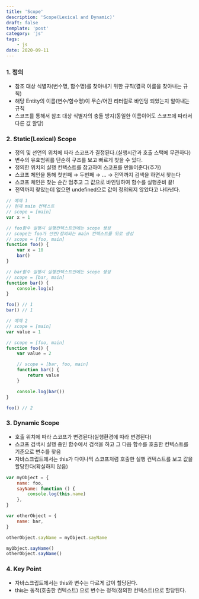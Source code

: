 ```yaml
---
title: 'Scope'
description: 'Scope(Lexical and Dynamic)'
draft: false
template: 'post'
category: 'js'
tags:
    - js
date: 2020-09-11
---
```


### 1. 정의

-   참조 대상 식별자(변수명, 함수명)를 찾아내기 위한 규칙(결국 이름을 찾아내는 규칙)
-   해당 Entity의 이름(변수/함수명)이 무슨/어떤 리터럴로 바인딩 되었는지 알아내는 규칙
-   스코프를 통해서 참조 대상 식별자의 충돌 방지(동일한 이름이어도 스코프에 따라서 다른 값 할당)

### 2. Static(Lexical) Scope

-   정의 및 선언의 위치에 따라 스코프가 결정된다.(실행시간과 호출 스택에 무관하다)
-   변수의 유효범위를 단순히 구조를 보고 빠르게 찾을 수 있다.
-   정의한 위치의 실행 컨택스트를 참고하여 스코프를 만들어준다(추가)
-   스코프 체인을 통해 첫번째 → 두번째 → ... → 전역까지 검색을 하면서 찾는다
-   스코프 체인은 찾는 순간 멈추고 그 값으로 바인딩하여 함수를 실행준비 끝!
-   전역까지 찾았는데 없으면 undefined으로 값이 정의되지 않았다고 나타낸다.

```jsx
// 예제 1
// 현재 main 컨텍스트
// scope = [main]
var x = 1

// foo함수 실행시 실행컨텍스트안에는 scope 생성
// scope는 foo가 선언/정의되는 main 컨텍스트를 뒤로 생성
// scope = [foo, main]
function foo() {
    var x = 10
    bar()
}

// bar함수 실행시 실행컨텍스트안에는 scope 생성
// scope = [bar, main]
function bar() {
    console.log(x)
}

foo() // 1
bar() // 1

// 예제 2
// scope = [main]
var value = 1

// scope = [foo, main]
function foo() {
    var value = 2

    // scope = [bar, foo, main]
    function bar() {
        return value
    }

    console.log(bar())
}

foo() // 2
```

### 3. Dynamic Scope

-   호출 위치에 따라 스코프가 변경된다(실행환경에 따라 변경된다)
-   스코프 검색시 실행 중인 함수에서 검색을 하고 그 다음 함수를 호출한 컨텍스트를 기준으로 변수를 찾음
-   자바스크립트에서는 this가 다이나믹 스코프처럼 호출한 실행 컨택스트를 보고 값을 할당한다(확실하지 않음)

```jsx
var myObject = {
    name: foo,
    sayName: function () {
        console.log(this.name)
    },
}

var otherObject = {
    name: bar,
}

otherObject.sayName = myObject.sayName

myObject.sayName()
otherObject.sayName()
```

### 4. Key Point

-   자바스크립트에서는 this와 변수는 다르게 값이 할당된다.
-   this는 동적(호출한 컨텍스트) 으로 변수는 정적(정의한 컨텍스트)으로 할당된다.
